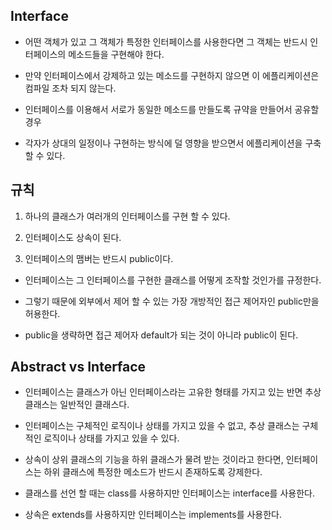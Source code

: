 ## Interface
- 어떤 객체가 있고 그 객체가 특정한 인터페이스를 사용한다면 그 객체는 반드시 인터페이스의  메소드들을 구현해야 한다. 

- 만약 인터페이스에서 강제하고 있는 메소드를 구현하지 않으면 이 에플리케이션은 컴파일 조차 되지 않는다.

- 인터페이스를 이용해서 서로가 동일한 메소드를 만들도록 규약을 만들어서 공유할 경우

- 각자가 상대의 일정이나 구현하는 방식에 덜 영향을 받으면서 에플리케이션을 구축 할 수 있다.

## 규칙
1. 하나의 클래스가 여러개의 인터페이스를 구현 할 수 있다. 

2. 인터페이스도 상속이 된다.

3. 인터페이스의 맴버는 반드시 public이다.
- 인터페이스는 그 인터페이스를 구현한 클래스를 어떻게 조작할 것인가를 규정한다. 

- 그렇기 때문에 외부에서 제어 할 수 있는 가장 개방적인 접근 제어자인 public만을 허용한다. 

- public을 생략하면 접근 제어자 default가 되는 것이 아니라 public이 된다.

## Abstract vs Interface
- 인터페이스는 클래스가 아닌 인터페이스라는 고유한 형태를 가지고 있는 반면 추상 클래스는 일반적인 클래스다. 

- 인터페이스는 구체적인 로직이나 상태를 가지고 있을 수 없고, 추상 클래스는 구체적인 로직이나 상태를 가지고 있을 수 있다.

- 상속이 상위 클래스의 기능을 하위 클래스가 물려 받는 것이라고 한다면, 인터페이스는 하위 클래스에 특정한 메소드가 반드시 존재하도록 강제한다.

- 클래스를 선언 할 때는 class를 사용하지만 인터페이스는 interface를 사용한다.

- 상속은 extends를 사용하지만 인터페이스는 implements를 사용한다.
